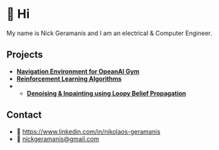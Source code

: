 # :wave: Hi

My name is Nick Geramanis and I am an electrical & Computer Engineer.

## Projects

- [**Navigation Environment for OpeanAI Gym**](https://nickgeramanis.github.io/gym-navigation)
- [**Reinforcement Learning Algorithms**](https://nickgeramanis.github.io/rl-algorithms)
- - [**Denoising & Inpainting using Loopy Belief Propagation**](https://nickgeramanis.github.io/denoising-inpainting-lbp)

## Contact
- :link: https://www.linkedin.com/in/nikolaos-geramanis
- :email: nickgeramanis@gmail.com
